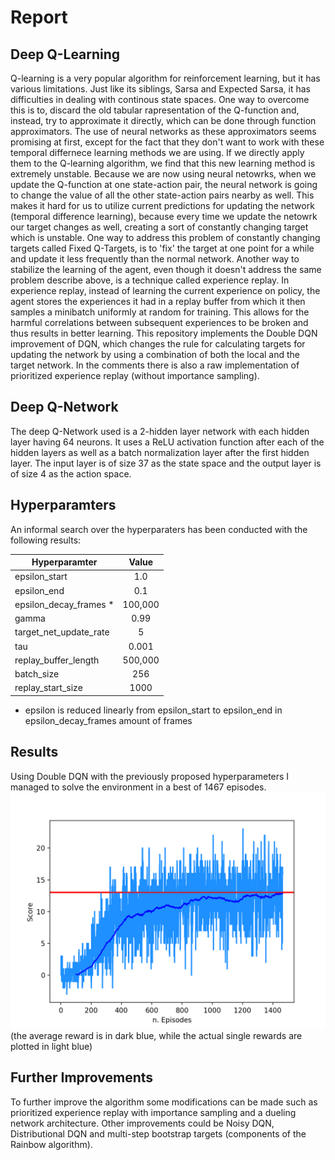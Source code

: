 # Report

## Deep Q-Learning
Q-learning is a very popular algorithm for reinforcement learning, but it has various limitations. Just like its siblings, Sarsa and Expected Sarsa, it has difficulties in dealing with continous state spaces. One way to overcome this is to, discard the old tabular rapresentation of the Q-function and, instead, try to approximate it directly, which can be done through function approximators.
The use of neural networks as these approximators seems promising at first, except for the fact that they don't want to work with these temporal differnece learning methods we are using. If we directly apply them to the Q-learning algorithm, we find that this new learning method is extremely unstable. Because we are now using neural netowrks, when we update the Q-function at one state-action pair, the neural network is going to change the value of all the other state-action pairs nearby as well. This makes it hard for us to utilize current predictions for updating the network (temporal difference learning), because every time we update the netowrk our target changes as well, creating a sort of constantly changing target which is unstable.
One way to address this problem of constantly changing targets called Fixed Q-Targets, is to 'fix' the target at one point for a while and update it less frequently than the normal network.
Another way to stabilize the learning of the agent, even though it doesn't address the same problem describe above, is a technique called experience replay. In experience replay, instead of learning the current experience on policy, the agent stores the experiences it had in a replay buffer from which it then samples a minibatch uniformly at random for training. This allows for the harmful correlations between subsequent experiences to be broken and thus results in better learning.
This repository implements the Double DQN improvement of DQN, which changes the rule for calculating targets for updating the network by using a combination of both the local and the target network. In the comments there is also a raw implementation of prioritized experience replay (without importance sampling).

## Deep Q-Network
The deep Q-Network used is a 2-hidden layer network with each hidden layer having 64 neurons. It uses a ReLU activation function after each of the hidden layers as well as a batch normalization layer after the first hidden layer. The input layer is of size 37 as the state space and the output layer is of size 4 as the action space.

## Hyperparamters
An informal search over the hyperparaters has been conducted with the following results:

|     Hyperparamter             |      Value                      |
|-------------------------------|:-------------------------------:|
|    epsilon_start              |          1.0                    |
|    epsilon_end                |          0.1                    |
|    epsilon_decay_frames *     |          100,000                |
|    gamma                      |          0.99                   |
|    target_net_update_rate     |          5                      |
|    tau                        |          0.001                  |
|    replay_buffer_length       |          500,000                |
|    batch_size                 |          256                    |
|    replay_start_size          |          1000                   |
* epsilon is reduced linearly from epsilon_start to epsilon_end in epsilon_decay_frames amount of frames

## Results
Using Double DQN with the previously proposed hyperparameters I managed to solve the environment in a best of 1467 episodes.
![alt text](https://raw.githubusercontent.com/lbarazza/Banana-Collector/master/images/DDQN_e100k_batchnorm.png "DDQN_e100k_batchnorm")
(the average reward is in dark blue, while the actual single rewards are plotted in light blue)

## Further Improvements
To further improve the algorithm some modifications can be made such as prioritized experience replay with importance sampling and a dueling network architecture. Other improvements could be Noisy DQN,  Distributional DQN and multi-step bootstrap targets (components of the Rainbow algorithm).






